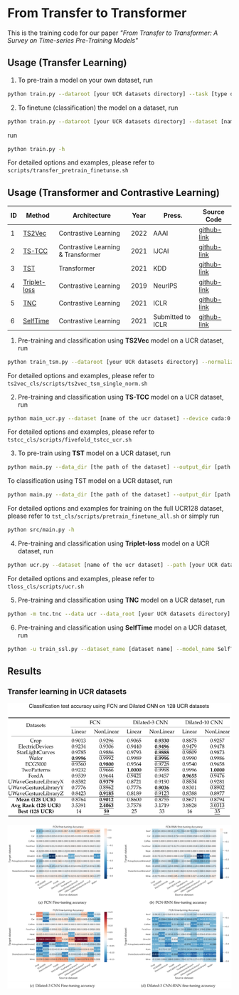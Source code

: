# From Transfer to Transformer

This is the training code for our paper *"From Transfer to Transformer: A Survey on
Time-series Pre-Training Models"*


## Usage (Transfer Learning)
1. To pre-train a model on your own dataset, run

```bash
python train.py --dataroot [your UCR datasets directory] --task [type of pre-training task: classification or reconstruction] --dataset [name of the dataset you want to pretrain on] --backbone [fcn or dilated] --mode pretrain ...
```

2. To finetune (classification) the model on a dataset, run

```bash
python train.py --dataroot [your UCR datasets directory] --dataset [name of the dataset you want to finetune on] --source_dataset [the dataset you pretrained on] --save_dir [the directory to save the pretrained weights] --mode finetune ...

```

run 
```bash 
python train.py -h
```

For detailed options and examples, please refer to ```scripts/transfer_pretrain_finetunse.sh```

## Usage (Transformer and Contrastive Learning)
|  ID   | Method  | Architecture | Year | Press. | Source Code |
|  ----  | ----  | ----  | ----  | ----  | ---- | 
| 1  | [TS2Vec](https://www.aaai.org/AAAI22Papers/AAAI-8809.YueZ.pdf) | Contrastive Learning |2022 | AAAI | [github-link](https://github.com/yuezhihan/ts2vec) |
| 2  | [TS-TCC](https://www.ijcai.org/proceedings/2021/0324.pdf) | Contrastive Learning & Transformer | 2021 | IJCAI | [github-link](https://github.com/emadeldeen24/TS-TCC) |
| 3  | [TST](https://dl.acm.org/doi/10.1145/3447548.3467401) | Transformer | 2021 | KDD | [github-link](https://github.com/gzerveas/mvts_transformer) |
| 4  | [Triplet-loss](https://papers.nips.cc/paper/2019/hash/53c6de78244e9f528eb3e1cda69699bb-Abstract.html) | Contrastive Learning | 2019 | NeurIPS | [github-link](https://github.com/White-Link/UnsupervisedScalableRepresentationLearningTimeSeries) |
| 5  | [TNC](https://dl.acm.org/doi/10.1145/3447548.3467401) | Contrastive Learning | 2021 | ICLR | [github-link](https://github.com/sanatonek/TNC_representation_learning) |
| 6  | [SelfTime](https://openreview.net/pdf?id=qFQTP00Q0kp) | Contrastive Learning | 2021 | Submitted to ICLR | [github-link](https://github.com/haoyfan/SelfTime) |


1. Pre-training and classification using **TS2Vec** model on a UCR dataset, run
```bash 
python train_tsm.py --dataroot [your UCR datasets directory] --normalize_way single ...
```

For detailed options and examples, please refer to ```ts2vec_cls/scripts/ts2vec_tsm_single_norm.sh```

2. Pre-training and classification using **TS-TCC** model on a UCR dataset, run
```bash 
python main_ucr.py --dataset [name of the ucr dataset] --device cuda:0 --save_csv_name tstcc_ucr_ --seed 42;
```

For detailed options and examples, please refer to ```tstcc_cls/scripts/fivefold_tstcc_ucr.sh```

3. To pre-train using **TST** model on a UCR dataset, run
```bash 
python main.py --data_dir [the path of the dataset] --output_dir [path to save the result] --data_class tsra --random_seed 42;
```

To classification using TST model on a UCR dataset, run
```bash 
python main.py --data_dir [the path of the dataset] --output_dir [path to save the result] --data_class tsra --load_model [path where the pretrained model was saved] --task classification --change_output --key_metric accuracy --random_seed 42;
```

For detailed options and examples for training on the full UCR128 dataset, please refer to ```tst_cls/scripts/pretrain_finetune_all.sh``` or simply run 
```bash
python src/main.py -h
```

4. Pre-training and classification using **Triplet-loss** model on a UCR dataset, run
```bash 
python ucr.py --dataset [name of the ucr dataset] --path [your UCR datasets directory] --hyper [hyperparameters file path(./default_hyperparameters.json for default option)] --cuda
```

For detailed options and examples, please refer to ```tloss_cls/scripts/ucr.sh```

5. Pre-training and classification using **TNC** model on a UCR dataset, run
```bash 
python -m tnc.tnc --data ucr --data_root [your UCR datasets directory] --dataset [dataset name] --random_seed 42
```

6. Pre-training and classification using **SelfTime** model on a UCR dataset, run
```bash
python -u train_ssl.py --dataset_name [dataset name] --model_name SelfTime --ucr_path [your UCR datasets directory] --random_seed 42
```

## Results
### Transfer learning in UCR datasets
![Encoder_cls](png/encoder_cls_results.png "Classification test accuracy using FCN and Dilated CNN on 128 UCR datasets")

![Transfer](png/transfer_learning_results.png "Comparison of pre-training methods based on transfer learning")